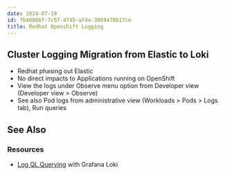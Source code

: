 ```yaml
---
date: 2024-07-19
id: fb40866f-7c57-4745-af4e-3059478b17ce
title: Redhat Openshift Logging
---
```


## Cluster Logging Migration from Elastic to Loki

- Redhat phasing out Elastic
- No direct impacts to Applications running on OpenShift
- View the logs under Observe menu option from Developer view (Developer
  view \> Observe)
- See also Pod logs from administrative view (Workloads \> Pods \> Logs
  tab), Run queries

## See Also

### Resources

- [Log QL Querying](https://grafana.com/docs/loki/latest/query/) with
  Grafana Loki
